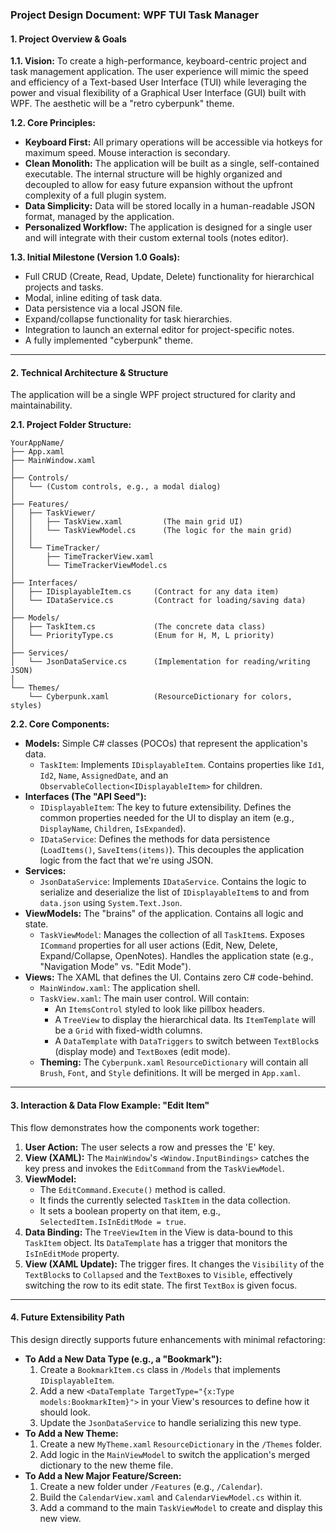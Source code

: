 ### **Project Design Document: WPF TUI Task Manager**

#### **1. Project Overview & Goals**

**1.1. Vision:**
To create a high-performance, keyboard-centric project and task management application. The user experience will mimic the speed and efficiency of a Text-based User Interface (TUI) while leveraging the power and visual flexibility of a Graphical User Interface (GUI) built with WPF. The aesthetic will be a "retro cyberpunk" theme.

**1.2. Core Principles:**
*   **Keyboard First:** All primary operations will be accessible via hotkeys for maximum speed. Mouse interaction is secondary.
*   **Clean Monolith:** The application will be built as a single, self-contained executable. The internal structure will be highly organized and decoupled to allow for easy future expansion without the upfront complexity of a full plugin system.
*   **Data Simplicity:** Data will be stored locally in a human-readable JSON format, managed by the application.
*   **Personalized Workflow:** The application is designed for a single user and will integrate with their custom external tools (notes editor).

**1.3. Initial Milestone (Version 1.0 Goals):**
*   Full CRUD (Create, Read, Update, Delete) functionality for hierarchical projects and tasks.
*   Modal, inline editing of task data.
*   Data persistence via a local JSON file.
*   Expand/collapse functionality for task hierarchies.
*   Integration to launch an external editor for project-specific notes.
*   A fully implemented "cyberpunk" theme.

---

#### **2. Technical Architecture & Structure**

The application will be a single WPF project structured for clarity and maintainability.

**2.1. Project Folder Structure:**

```
YourAppName/
├── App.xaml
├── MainWindow.xaml
│
├── Controls/
│   └── (Custom controls, e.g., a modal dialog)
│
├── Features/
│   ├── TaskViewer/
│   │   ├── TaskView.xaml         (The main grid UI)
│   │   └── TaskViewModel.cs      (The logic for the main grid)
│   │
│   └── TimeTracker/
│       ├── TimeTrackerView.xaml
│       └── TimeTrackerViewModel.cs
│
├── Interfaces/
│   ├── IDisplayableItem.cs     (Contract for any data item)
│   └── IDataService.cs         (Contract for loading/saving data)
│
├── Models/
│   ├── TaskItem.cs             (The concrete data class)
│   └── PriorityType.cs         (Enum for H, M, L priority)
│
├── Services/
│   └── JsonDataService.cs      (Implementation for reading/writing JSON)
│
└── Themes/
    └── Cyberpunk.xaml          (ResourceDictionary for colors, styles)
```

**2.2. Core Components:**

*   **Models:** Simple C# classes (POCOs) that represent the application's data.
    *   `TaskItem`: Implements `IDisplayableItem`. Contains properties like `Id1`, `Id2`, `Name`, `AssignedDate`, and an `ObservableCollection<IDisplayableItem>` for children.
*   **Interfaces (The "API Seed"):**
    *   `IDisplayableItem`: The key to future extensibility. Defines the common properties needed for the UI to display an item (e.g., `DisplayName`, `Children`, `IsExpanded`).
    *   `IDataService`: Defines the methods for data persistence (`LoadItems()`, `SaveItems(items)`). This decouples the application logic from the fact that we're using JSON.
*   **Services:**
    *   `JsonDataService`: Implements `IDataService`. Contains the logic to serialize and deserialize the list of `IDisplayableItem`s to and from `data.json` using `System.Text.Json`.
*   **ViewModels:** The "brains" of the application. Contains all logic and state.
    *   `TaskViewModel`: Manages the collection of all `TaskItem`s. Exposes `ICommand` properties for all user actions (Edit, New, Delete, Expand/Collapse, OpenNotes). Handles the application state (e.g., "Navigation Mode" vs. "Edit Mode").
*   **Views:** The XAML that defines the UI. Contains zero C# code-behind.
    *   `MainWindow.xaml`: The application shell.
    *   `TaskView.xaml`: The main user control. Will contain:
        *   An `ItemsControl` styled to look like pillbox headers.
        *   A `TreeView` to display the hierarchical data. Its `ItemTemplate` will be a `Grid` with fixed-width columns.
        *   A `DataTemplate` with `DataTriggers` to switch between `TextBlock`s (display mode) and `TextBox`es (edit mode).
    *   **Theming:** The `Cyberpunk.xaml` `ResourceDictionary` will contain all `Brush`, `Font`, and `Style` definitions. It will be merged in `App.xaml`.

---

#### **3. Interaction & Data Flow Example: "Edit Item"**

This flow demonstrates how the components work together:

1.  **User Action:** The user selects a row and presses the 'E' key.
2.  **View (XAML):** The `MainWindow`'s `<Window.InputBindings>` catches the key press and invokes the `EditCommand` from the `TaskViewModel`.
3.  **ViewModel:**
    *   The `EditCommand.Execute()` method is called.
    *   It finds the currently selected `TaskItem` in the data collection.
    *   It sets a boolean property on that item, e.g., `SelectedItem.IsInEditMode = true`.
4.  **Data Binding:** The `TreeViewItem` in the View is data-bound to this `TaskItem` object. Its `DataTemplate` has a trigger that monitors the `IsInEditMode` property.
5.  **View (XAML Update):** The trigger fires. It changes the `Visibility` of the `TextBlock`s to `Collapsed` and the `TextBox`es to `Visible`, effectively switching the row to its edit state. The first `TextBox` is given focus.

---

#### **4. Future Extensibility Path**

This design directly supports future enhancements with minimal refactoring:

*   **To Add a New Data Type (e.g., a "Bookmark"):**
    1.  Create a `BookmarkItem.cs` class in `/Models` that implements `IDisplayableItem`.
    2.  Add a new `<DataTemplate TargetType="{x:Type models:BookmarkItem}">` in your View's resources to define how it should look.
    3.  Update the `JsonDataService` to handle serializing this new type.
*   **To Add a New Theme:**
    1.  Create a new `MyTheme.xaml` `ResourceDictionary` in the `/Themes` folder.
    2.  Add logic in the `MainViewModel` to switch the application's merged dictionary to the new theme file.
*   **To Add a New Major Feature/Screen:**
    1.  Create a new folder under `/Features` (e.g., `/Calendar`).
    2.  Build the `CalendarView.xaml` and `CalendarViewModel.cs` within it.
    3.  Add a command to the main `TaskViewModel` to create and display this new view.
